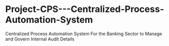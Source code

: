 # Project-CPS---Centralized-Process-Automation-System
Centralized Process Automation System  For the Banking Sector to Manage and Govern  Internal Audit Details
